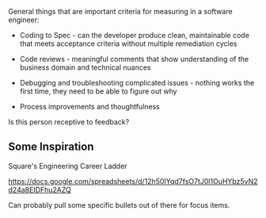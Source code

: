 General things that are important criteria for measuring in a software engineer:

- Coding to Spec - can the developer produce clean, maintainable code that meets acceptance criteria without multiple remediation cycles

- Code reviews - meaningful comments that show understanding of the business domain and technical nuances

- Debugging and troubleshooting complicated issues - nothing works the first time, they need to be able to figure out why

- Process improvements and thoughtfulness


Is this person receptive to feedback?


## Some Inspiration

Square's Engineering Career Ladder

https://docs.google.com/spreadsheets/d/12h50IYqd7fsO7tJ0l1OuHYbz5vN2d24a8EIDFhu2AZQ

Can probably pull some specific bullets out of there for focus items.

